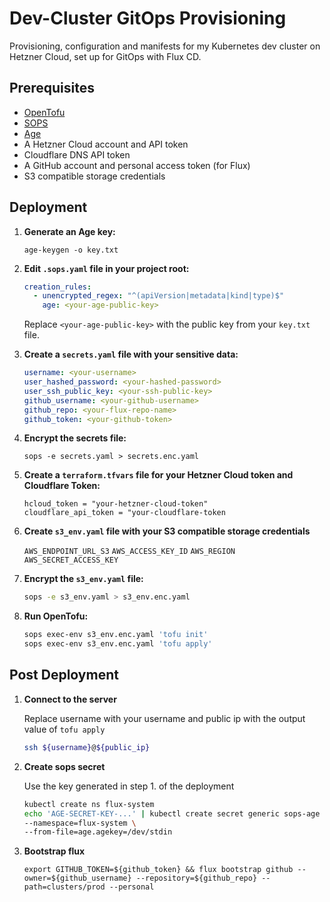 # Dev-Cluster GitOps Provisioning

Provisioning, configuration and manifests for my Kubernetes dev cluster on Hetzner Cloud, set up for GitOps with Flux CD.

## Prerequisites

- [OpenTofu](https://opentofu.org/docs/intro/install/)
- [SOPS](https://github.com/mozilla/sops)
- [Age](https://github.com/FiloSottile/age)
- A Hetzner Cloud account and API token
- Cloudflare DNS API token
- A GitHub account and personal access token (for Flux)
- S3 compatible storage credentials

## Deployment

1. **Generate an Age key:**

   ```
   age-keygen -o key.txt
   ```

2. **Edit `.sops.yaml` file in your project root:**

   ```yaml
   creation_rules:
     - unencrypted_regex: "^(apiVersion|metadata|kind|type)$"
       age: <your-age-public-key>
   ```

   Replace `<your-age-public-key>` with the public key from your `key.txt` file.

3. **Create a `secrets.yaml` file with your sensitive data:**

   ```yaml
   username: <your-username>
   user_hashed_password: <your-hashed-password>
   user_ssh_public_key: <your-ssh-public-key>
   github_username: <your-github-username>
   github_repo: <your-flux-repo-name>
   github_token: <your-github-token>
   ```

4. **Encrypt the secrets file:**

   ```
   sops -e secrets.yaml > secrets.enc.yaml
   ```

5. **Create a `terraform.tfvars` file for your Hetzner Cloud token and Cloudflare Token:**

   ```hcl
   hcloud_token = "your-hetzner-cloud-token"
   cloudflare_api_token = "your-cloudflare-token
   ```

6. **Create `s3_env.yaml` file with your S3 compatible storage credentials**

   `AWS_ENDPOINT_URL_S3`
   `AWS_ACCESS_KEY_ID`
   `AWS_REGION`
   `AWS_SECRET_ACCESS_KEY`

7. **Encrypt the `s3_env.yaml` file:**

   ```bash
   sops -e s3_env.yaml > s3_env.enc.yaml
   ```

8. **Run OpenTofu:**

   ```bash
   sops exec-env s3_env.enc.yaml 'tofu init'
   sops exec-env s3_env.enc.yaml 'tofu apply'
   ```

## Post Deployment

1. **Connect to the server**

   Replace username with your username and public ip with the output value of `tofu apply`

   ```bash
   ssh ${username}@${public_ip}
   ```

2. **Create sops secret**

   Use the key generated in step 1. of the deployment

   ```bash
   kubectl create ns flux-system
   echo 'AGE-SECRET-KEY-...' | kubectl create secret generic sops-age \
   --namespace=flux-system \
   --from-file=age.agekey=/dev/stdin
   ```

3. **Bootstrap flux**

   ```   
   export GITHUB_TOKEN=${github_token} && flux bootstrap github --owner=${github_username} --repository=${github_repo} --path=clusters/prod --personal
   ```
